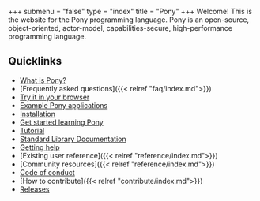 +++
submenu = "false"
type = "index"
title = "Pony"
+++
Welcome! This is the website for the Pony programming language. Pony is an open-source, object-oriented, actor-model, capabilities-secure, high-performance programming language.  

## Quicklinks

- [What is Pony?](https://www.ponylang.io/discover/#what-is-pony)
- [Frequently asked questions]({{< relref "faq/index.md">}})
- [Try it in your browser](https://playground.ponylang.io/)
- [Example Pony applications](https://github.com/ponylang/ponyc/tree/master/examples)
- [Installation](https://github.com/ponylang/ponyc/blob/master/README.md#installation)
- [Get started learning Pony](https://www.ponylang.io/learn/)
- [Tutorial](https://tutorial.ponylang.io/)
- [Standard Library Documentation](https://stdlib.ponylang.io/)
- [Getting help](https://www.ponylang.io/learn/#getting-help)
- [Existing user reference]({{< relref "reference/index.md">}})
- [Community resources]({{< relref "reference/index.md">}})
- [Code of conduct](https://www.ponylang.io/community/code-of-conduct/)
- [How to contribute]({{< relref "contribute/index.md">}})
- [Releases](https://www.ponylang.io/categories/release)

